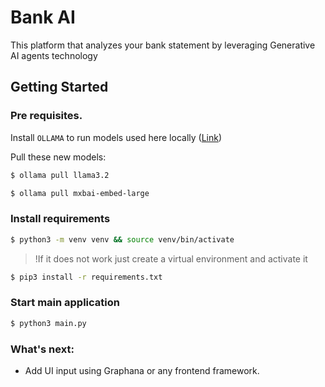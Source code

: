 # Bank AI
This platform that analyzes your bank statement by leveraging Generative AI agents technology

## Getting Started
### Pre requisites.
Install `OLLAMA` to run models used here locally ([Link](https://ollama.com/download))

Pull these new models:

```bash
$ ollama pull llama3.2
```

```bash
$ ollama pull mxbai-embed-large
```

### Install requirements

```bash
$ python3 -m venv venv && source venv/bin/activate 
```
> !If it does not work just create a virtual environment and activate it

```bash
$ pip3 install -r requirements.txt
```

### Start main application

```bash
$ python3 main.py
```

### What's next:
- Add UI input using Graphana or any frontend framework.
